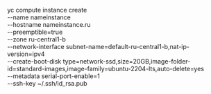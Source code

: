 yc compute instance create \
	--name nameinstance \
	--hostname nameinstance.ru \
	--preemptible=true \
	--zone ru-central1-b \
	--network-interface subnet-name=default-ru-central1-b,nat-ip-version=ipv4 \
	--create-boot-disk type=network-ssd,size=20GB,image-folder-id=standard-images,image-family=ubuntu-2204-lts,auto-delete=yes \
	--metadata serial-port-enable=1 \
	--ssh-key ~/.ssh/id_rsa.pub
